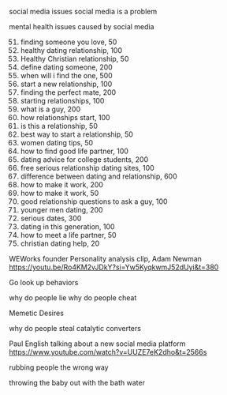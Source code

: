social media issues
social media is a problem

mental health issues caused by social media

51. finding someone you love, 50
52. healthy dating relationship, 100
53. Healthy Christian relationship, 50
54. define dating someone, 200
55. when will i find the one, 500
56. start a new relationship, 100
57. finding the perfect mate, 200
58. starting relationships, 100
59. what is a guy, 200
60. how relationships start, 100
61. is this a relationship, 50
62. best way to start a relationship, 50
63. women dating tips, 50
64. how to find good life partner, 100
65. dating advice for college students, 200
66. free serious relationship dating sites, 100
67. difference between dating and relationship, 600
68. how to make it work, 200
69. how to make it work, 50
70. good relationship questions to ask a guy, 100
71. younger men dating, 200
72. serious dates, 300
73. dating in this generation, 100
74. how to meet a life partner, 50
75. christian dating help, 20

WEWorks founder Personality analysis clip, Adam Newman
https://youtu.be/Ro4KM2vJDkY?si=Yw5KyqkwmJ52dUyi&t=380

Go look up behaviors

why do people lie
why do people cheat

Memetic Desires

why do people steal catalytic converters

Paul English talking about a new social media platform
https://www.youtube.com/watch?v=UUZE7eK2dho&t=2566s

rubbing people the wrong way

throwing the baby out with the bath water